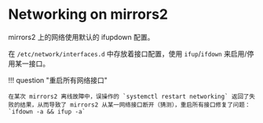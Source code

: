 # Networking on mirrors2

mirrors2 上的网络使用默认的 ifupdown 配置。

在 `/etc/network/interfaces.d` 中存放着接口配置，使用 `ifup`/`ifdown` 来启用/停用某一接口。

!!! question "重启所有网络接口"

    在某次 mirrors2 离线故障中，误操作的 `systemctl restart networking` 返回了失败的结果，从而导致了 mirrors2 从某一网络接口断开（猜测），重启所有接口修复了问题：`ifdown -a && ifup -a`
